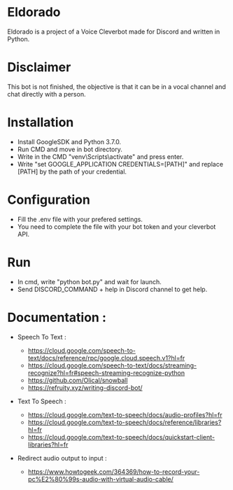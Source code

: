# Eldorado

Eldorado is a project of a Voice Cleverbot made for Discord and written in Python.

# Disclaimer

This bot is not finished, the objective is that it can be in a vocal channel and chat directly with a person.

# Installation

- Install GoogleSDK and Python 3.7.0.
- Run CMD and move in bot directory.
- Write in the CMD "venv\Scripts\activate" and press enter.
- Write "set GOOGLE_APPLICATION CREDENTIALS=[PATH]" and replace [PATH] by the path of your credential.

# Configuration

- Fill the .env file with your prefered settings.
- You need to complete the file with your bot token and your cleverbot API.

# Run

- In cmd, write "python bot.py" and wait for launch.
- Send DISCORD_COMMAND + help in Discord channel to get help.

# Documentation :

- Speech To Text :
    - https://cloud.google.com/speech-to-text/docs/reference/rpc/google.cloud.speech.v1?hl=fr
    - https://cloud.google.com/speech-to-text/docs/streaming-recognize?hl=fr#speech-streaming-recognize-python
    - https://github.com/Olical/snowball
    - https://refruity.xyz/writing-discord-bot/

- Text To Speech : 
    - https://cloud.google.com/text-to-speech/docs/audio-profiles?hl=fr
    - https://cloud.google.com/text-to-speech/docs/reference/libraries?hl=fr
    - https://cloud.google.com/text-to-speech/docs/quickstart-client-libraries?hl=fr

- Redirect audio output to input :
    - https://www.howtogeek.com/364369/how-to-record-your-pc%E2%80%99s-audio-with-virtual-audio-cable/

